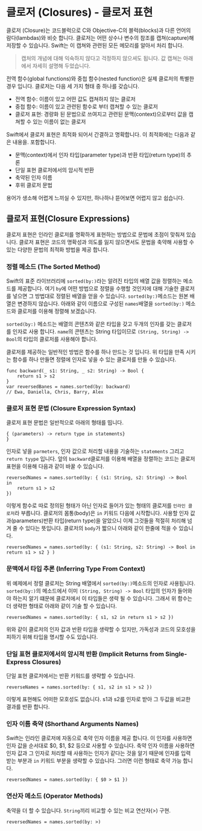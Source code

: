 # 클로저 (Closures) - 클로저 표현

클로저 (Closure)는 코드블럭으로 C와 Objective-C의 블럭(blocks)과 다른 언어의 람다(lambdas)와 비슷 합니다. 클로저는 어떤 상수나 변수의 참조를 캡쳐(capture)해 저장할 수 있습니다. Swift는 이 캡쳐와 관련된 모든 메모리를 알아서 처리 합니다.

> 캡처의 개념에 대해 익숙하지 않다고 걱정하지 않으셔도 됩니다. 값 캡쳐는 아래에서 자세히 설명해 두었습니다.

전역 함수(global functions)와 중첩 함수(nested function)은 실제 클로저의 특별한 경우 입니다. 클로저는 다음 세 가지 형태 중 하나를 갖습니다.

- 전역 함수: 이름이 있고 어떤 값도 캡쳐하지 않는 클로저
- 중첩 함수: 이름이 있고 관련된 함수로 부터 캡쳐할 수 있는 클로저
- 클로저 표현: 경량화 된 문법으로 쓰여지고 관련된 문맥(context)으로부터 값을 캡쳐할 수 있는 이름이 없는 클로저

Swift에서 클로저 표현은 최적화 되어서 간결하고 명확합니다. 이 최적화에는 다음과 같은 내용을. 포함합니다.

- 문맥(context)에서 인자 타입(parameter type)과 반환 타입(return type)의 추론
- 단일 표현 클로저에서의 암시적 반환
- 축약된 인자 이름
- 후위 클로저 문법

용어가 생소해 어렵게 느끼실 수 있지만, 하나하나 뜯어보면 어렵지 않고 쉽습니다.

## 클로저 표현(Closure Expressions)

클로저 표현은 인라인 클로저를 명확하게 표현하는 방법으로 문법에 초점이 맞춰져 있습니다. 클로저 표현은 코드의 명확성과 의도를 잃지 않으면서도 문법을 축약해 사용할 수 있는 다양한 문법의 최적화 방법을 제공 합니다.

### 정렬 메소드 (The Sorted Method)

Swift의 표준 라이브러리에 `sorted(by:)`라는 알려진 타입의 배열 값을 정렬하는 메소드를 제공합니다. 여기 `by`에 어떤 방법으로 정렬을 수행할 것인지에 대해 기술한 클로저를 넣으면 그 방법대로 정렬된 배열을 얻을 수 있습니다. `sorted(by:)`메소드는 원본 배열은 변경하지 않습니다. 아래와 같이 이름으로 구성된 `names`배열을 `sorted(by:)` 메소드와 클로저를 이용해 정렬해 보겠습니다.

`sorted(by:)` 메소드는 배열의 콘텐츠와 같은 타입을 갖고 두개의 인자를 갖는 클로저를 인자로 사용 합니다. `name`의 콘텐츠는 String 타입이므로 `(String, String) -> Bool`의 타입의 클로저를 사용해야 합니다.

클로저를 제공하는 일반적인 방법은 함수를 하나 만드는 것 입니다. 위 타입을 만족 시키는 함수를 하나 만들면 정렬에 인자로 넣을 수 있는 클로저를 만들 수 있습니다.

```swift!
func backward(_ s1: String, _ s2: String) -> Bool {
    return s1 > s2
}
var reversedBanes = names.sorted(by: backward)
// Ewa, Daniella, Chris, Barry, Alex
```

### 클로저 표현 문법 (Closure Expression Syntax)

클로저 표현 문법은 일반적으로 아래의 형태를 띱니다.

```swift!
{ (parameters) -> return type in statements}
}
```

인자로 넣을 `parmeters`, 인자 값으로 처리할 내용을 기술하는 `statements` 그리고 `return tyype` 입니다. 앞의 `backward`클로저를 이용해 배열을 정렬하는 코드는 클로저 표현을 이용해 다음과 같이 바꿀 수 있습니다.

```swift!
reversedNames = names.sorted(by: { (s1: String, s2: String) -> Bool  in 
    return s1 > s2
})
```

이렇게 함수로 따로 정의된 형태가 아닌 인자로 들어가 있는 형태의 클로저를 `인라인 클로저`라 부릅니다.
클로저의 몸통(body)은 `in` 키워드 다음에 시작합니다. 사용할 인자 값과(parameters)반환 타입(return type)을 알았으니 이제 그것들을 적절히 처리해 넘겨 줄 수 있다는 뜻입니다. 클로저의 `body`가 짧으니 아래와 같이 한줄에 적을 수 있습니다.
```swift!
reversedNames = names.sorted(by: { (s1: String, s2: String) -> Bool in return s1 > s2 } )
```

### 문맥에서 타입 추론 (Inferring Type From Context)

위 예제에서 정렬 클로저는 String 배열에서 `sorted(by:)`메소드의 인자로 사용됩니다.
`sorted(by:)`의 메소드에서 이미 `(String, String) -> Bool` 타입의 인자가 들어와야 하는지 알기 떄문에 클로저에서 이 타입들은 생략 될 수 있습니다. 그래서 위 함수는 더 생략한 형태로 아래와 같이 기술 할 수 있습니다.

```swift!
reversedNames = names.sorted(by: { s1, s2 in return s1 > s2 })
```

위와 같이 클로저의 인자 값과 반환 타입을 생략할 수 있지만, 가독성과 코드의 모호성을 피하기 위해 타입을 명시할 수도 있습니다.

### 단일 표현 클로저에서의 암시적 반환 (Implicit Returns from Single-Express Closures)

단일 표현 클로저에서는 반환 키워드를 생략할 수 있습니다.

```swift!
reverseNames = names.sorted(by: { s1, s2 in s1 > s2 })
```

이렇게 표현해도 어떠한 모호성도 없습니다. s1과 s2를 인자로 받아 그 두값을 비교한 결과를 반환 합니다.

### 인자 이름 축약 (Shorthand Arguments Names)

Swift는 인라인 클로저에 자동으로 축약 인자 이름을 제공 합니다. 이 인자를 사용하면 인자 값을 순서대로 $0, $1, $2 등으로 사용할 수 있습니다. 축약 인자 이름을 사용하면 인자 값과 그 인자로 처리할 때 사용하는 인자가 같다는 것을 알기 때문에 인자를 입력 받는 부분과 `in` 키워드 부분을 생략할 수 있습니다. 그러면 이런 형태로 축약 가능 합니다.

```swift!
reversedNames = names.sorted(by: { $0 > $1 })
```

### 연산자 메소드 (Operator Methods)

축약을 더 할 수 있습니다. `String`끼리 비교할 수 있는 비교 연산자(>) 구현.

```swift!
reversedNames = names.sorted(by: >)
```